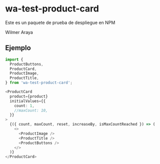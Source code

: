 # wa-test-product-card

Este es un paquete de prueba de despliegue en NPM

Wilmer Araya

## Ejemplo

```typescript
import {
  ProductButtons,
  ProductCard,
  ProductImage,
  ProductTitle,
} from 'wa-test-product-card';
```

```typescript
<ProductCard
  product={product}
  initialValues={{
    count: 1,
    //maxCount: 10,
  }}
>
  {({ count, maxCount, reset, increaseBy, isMaxCountReached }) => (
    <>
      <ProductImage />
      <ProductTitle />
      <ProductButtons />
    </>
  )}
</ProductCard>
```
